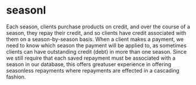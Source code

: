 # seasonl

Each season, clients purchase products on credit, and over the course of a season, they repay
their credit, and so clients have credit associated with them on a season-by-season basis. When a client makes a payment, we need to know which season the payment will be applied to,
as sometimes clients can have outstanding credit (debt) in more than one season. Since we still require that each saved repayment must
be associated with a season in our database, this offers greatuser experience in offering seasonless repayments where repayments are effected in a cascading fashion.
